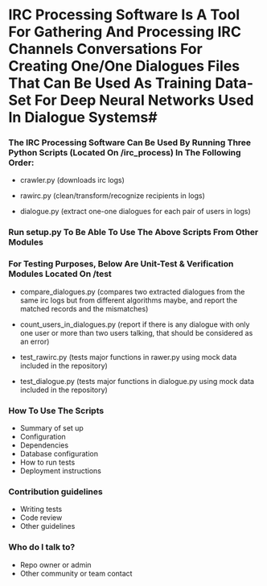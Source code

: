 # IRC Processing Software Is A Tool For Gathering And Processing IRC Channels Conversations For Creating One/One Dialogues Files That Can Be Used As Training Data-Set For Deep Neural Networks Used In Dialogue Systems#


### The IRC Processing Software Can Be Used By Running Three Python Scripts (Located On /irc_process) In The Following Order: ###
 
- crawler.py (downloads irc logs)
 
- rawirc.py (clean/transform/recognize recipients in logs)
 
- dialogue.py (extract one-one dialogues for each pair of users in logs)

### Run setup.py To Be Able To Use The Above Scripts From Other Modules ###

### For Testing Purposes, Below Are Unit-Test & Verification Modules Located On /test ###

- compare_dialogues.py (compares two extracted dialogues from the same irc logs but from different algorithms maybe, and report the matched records and the mismatches)

- count_users_in_dialogues.py (report if there is any dialogue with only one user or more than two users talking, that should be considered as an error)

- test_rawirc.py (tests major functions in rawer.py using mock data included in the repository)

- test_dialogue.py (tests major functions in dialogue.py using mock data included in the repository)
### How To Use The Scripts ###

* Summary of set up
* Configuration
* Dependencies
* Database configuration
* How to run tests
* Deployment instructions

### Contribution guidelines ###

* Writing tests
* Code review
* Other guidelines

### Who do I talk to? ###

* Repo owner or admin
* Other community or team contact